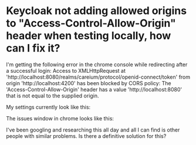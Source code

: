 
# Keycloak not adding allowed origins to "Access-Control-Allow-Origin" header when testing locally, how can I fix it?

I'm getting the following error in the chrome console while redirecting after a successful login:
Access to XMLHttpRequest at 'http://localhost:8080/realms/careium/protocol/openid-connect/token' from origin 'http://localhost:4200' has been blocked by CORS policy: The 'Access-Control-Allow-Origin' header has a value 'http://localhost:8080' that is not equal to the supplied origin.

My settings currently look like this:

The issues window in chrome looks like this:

I've been googling and researching this all day and all I can find is other people with similar problems.
Is there a definitive solution for this?

        